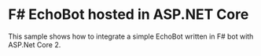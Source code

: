 ﻿# F# EchoBot hosted in ASP.NET Core
This sample shows how to integrate a simple EchoBot written in F# bot with ASP.Net Core 2. 